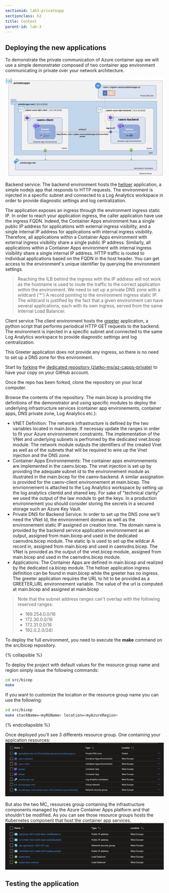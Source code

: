```yaml
---
sectionid: lab3-privateapp
sectionclass: h2
title: Context
parent-id: lab-3
---
```


## Deploying the new applications 

To demonstrate the private communication of Azure container app we will use a simple demonstrater composed of two container app environment communicating in private over your network architecture. 

 ![Architecture](/media/lab3/architecture.png)

Backend service:
The backend environment hosts the [helloer](https://github.com/zlatko-ms/helloer) application, a simple nodejs app that responds to HTTP requests. The environment is injected in a specific subnet and connected to a Log Analytics workspace in order to provide diagnostic settings and log centralization.

The application exposes an ingress through the environment ingress static IP. In order to reach your application ingress, the caller application have use the ingress FQDN. Indeed, the Container Apps environment has a single public IP address for applications with external ingress visibility, and a single internal IP address for applications with internal ingress visibility. Therefore, all applications within a Container Apps environment with external ingress visibility share a single public IP address. Similarly, all applications within a Container Apps environment with internal ingress visibility share a single internal IP address. HTTP traffic is routed to individual applications based on the FQDN in the host header. You can get access to the environment's unique identifier by querying the environment settings.

> Reaching the ILB behind the ingress with the IP address will not work as the hostname is used to route the traffic to the correct application within the environment. We need to set up a private DNS zone with a wildcard ('*') A record pointing to the environment ingress static IP. The wildcard is justified by the fact that a given environment can have several applications, each with its own ingress, served from the same Internal Load Balancer.

Client service
The client environment hosts the [greeter](https://github.com/zlatko-ms/pgreeter) application, a python script that performs periodical HTTP GET requests to the backend. The environment is injected in a specific subnet and connected to the same Log Analytics workspace to provide diagnostic settings and log centralization.

This Greeter application does not provide any ingress, so there is no need to set up a DNS zone for this environment.

Start by [forking](https://github.com/Azure/reddog-containerapps/fork) the [dedicated repository (zlatko-ms/az-capps-private)](https://github.com/zlatko-ms/az-capps-private) to have your copy on your GitHub account.

Once the repo has been forked, clone the repository on your local computer.

Browse the contents of the repository. The main.bicep is providing the definitions of the demonstrator and using specific modules to deploy the underlying infrastructure services (container app environements, container apps, DNS private zone, Log Analytics etc.):
- VNET Definition: The network infrastructure is defined by the two variables located in main.bicep. If necessay update the ranges in order to fit your Azure environnement constraints. The implementation of the VNet and underlying subnets is perfromed by the dedicated vnet.bicep module. The network module outputs the identifiers of the created Vnet as well as of the subnets that will be required to wire up the Vnet injection and the DNS zone.
- Container Apps Environnements: The container apps environnements are implemented in the caenv.bicep. The vnet injection is set up by providing the adequate subnet id to the environnement module as illustrated in the main.bicep for the caenv-backend. A similar assignation is provided for the caenv-client environnement at main.bicep. The envrionnement is attached to the Log Analytics workspace by setting up the log analytics clientid and shared key. For sake of "technical clarity" we used the output of the law module to get the keys. In a production environnement you should consider storing the secrets in a secured storage such an Azure Key Vault.
- Private DNS for Backend Service: In order to set up the DNS zone we'll need the VNet Id, the environnement domain as well as the environnement static IP assigned on creation time. The domain name is provided by the backend service application environnement as an output, assigned from main.bicep and used in the dedicated caenvdns.bicep module. The static Ip is used to set up the wildcar A record in, assigned from main.bicep and used in caenvdns.bicep. The VNet is provided as the output of the vnet.bicep module, assigned from main.bicep and used in the caenvdns.bicep module.
- Applications: The Container Apps are defined in main.bicep and realized by the dedicated ca.bicep module. The helloer application ingress definition can be found in main.bicep while the greeter has no ingress. The greeter application requires the URL to hit to be provided as a GREETER_URL environnement variable. The value of the url is computed at main.bicep and assigned at main.bicep

> Note that the subnet address ranges can't overlap with the following reserved ranges: 
> - 169.254.0.0/16
> - 172.30.0.0/16
> - 172.31.0.0/16
> - 192.0.2.0/24)

To deploy the full environment, you need to execute the **make** command on the src/bicep repository. 

{% collapsible %}

To deploy the project with default values for the resource group name and region simply issue the following commands:

``` bash
cd src/bicep
make
```
If you want to customize the location or the resource group name you can use the following:

``` bash
cd src/bicep
make stackName=<myRGName> location=<myAzureRegion>
```

{% endcollapsible %}

Once deployed you'll see 3 differents resource group. One containing your appication resources:
 ![Architecture](/media/lab3/basicrg.png)

 But also the two MC_ resources group containing the infrastructure components managed by the Azure Container Apps platform and that shouldn't be modified. As you can see those resource groups hosts the Kubernetes component that host the container app services. 
  ![Architecture](/media/lab3/mcrg.png)

## Testing the application
